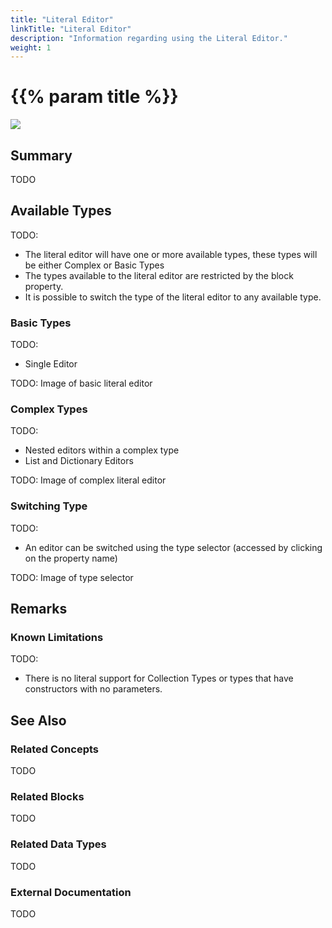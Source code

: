 ```yaml
---
title: "Literal Editor"
linkTitle: "Literal Editor"
description: "Information regarding using the Literal Editor."
weight: 1
---
```


# {{% param title %}}

<img src="/images/work-in-progress.jpg">

## Summary

TODO

## Available Types

TODO:

- The literal editor will have one or more available types, these types will be either Complex or Basic Types
- The types available to the  literal editor are restricted by the block property.
- It is possible to switch the type of the literal editor to any available type.

### Basic Types

TODO:

- Single Editor

TODO: Image of basic literal editor

### Complex Types

TODO:

- Nested editors within a complex type
- List and Dictionary Editors

TODO: Image of complex literal editor

### Switching Type

TODO:

- An editor can be switched using the type selector (accessed by clicking on the property name)

TODO: Image of type selector

## Remarks

### Known Limitations

TODO:

- There is no literal support for Collection Types or types that have constructors with no parameters.

## See Also

### Related Concepts

TODO

### Related Blocks

TODO

### Related Data Types

TODO

### External Documentation

TODO
